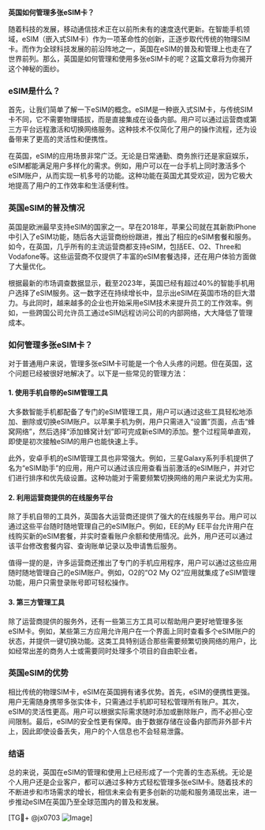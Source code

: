 **英国如何管理多张eSIM卡？**

随着科技的发展，移动通信技术正在以前所未有的速度迭代更新。在智能手机领域，eSIM（嵌入式SIM卡）作为一项革命性的创新，正逐步取代传统的物理SIM卡。而作为全球科技发展的前沿阵地之一，英国在eSIM的普及和管理上也走在了世界前列。那么，英国是如何管理和使用多张eSIM卡的呢？这篇文章将为你揭开这个神秘的面纱。

### eSIM是什么？

首先，让我们简单了解一下eSIM的概念。eSIM是一种嵌入式SIM卡，与传统SIM卡不同，它不需要物理插拔，而是直接集成在设备内部。用户可以通过运营商或第三方平台远程激活和切换网络服务。这种技术不仅简化了用户的操作流程，还为设备带来了更高的灵活性和便携性。

在英国，eSIM的应用场景非常广泛。无论是日常通勤、商务旅行还是家庭娱乐，eSIM都能满足用户多样化的需求。例如，用户可以在一台手机上同时激活多个eSIM账户，从而实现一机多号的功能。这种功能在英国尤其受欢迎，因为它极大地提高了用户的工作效率和生活便利性。

### 英国eSIM的普及情况

英国是欧洲最早支持eSIM的国家之一。早在2018年，苹果公司就在其新款iPhone中引入了eSIM功能，随后各大运营商纷纷跟进，推出了相应的eSIM套餐和服务。如今，在英国，几乎所有的主流运营商都支持eSIM，包括EE、O2、Three和Vodafone等。这些运营商不仅提供了丰富的eSIM套餐选择，还在用户体验方面做了大量优化。

根据最新的市场调查数据显示，截至2023年，英国已经有超过40%的智能手机用户选择了eSIM服务。这一数字还在持续增长中，显示出eSIM在英国市场的巨大潜力。与此同时，越来越多的企业也开始采用eSIM技术来提升员工的工作效率。例如，一些跨国公司允许员工通过eSIM远程访问公司的内部网络，大大降低了管理成本。

### 如何管理多张eSIM卡？

对于普通用户来说，管理多张eSIM卡可能是一个令人头疼的问题。但在英国，这个问题已经被很好地解决了。以下是一些常见的管理方法：

#### 1. 使用手机自带的eSIM管理工具

大多数智能手机都配备了专门的eSIM管理工具，用户可以通过这些工具轻松地添加、删除或切换eSIM账户。以苹果手机为例，用户只需进入“设置”页面，点击“蜂窝网络”，然后选择“添加蜂窝计划”即可完成新eSIM的添加。整个过程简单直观，即使是初次接触eSIM的用户也能快速上手。

此外，安卓手机的eSIM管理工具也非常强大。例如，三星Galaxy系列手机提供了名为“eSIM助手”的应用，用户可以通过该应用查看当前激活的eSIM账户，并对它们进行排序和优先级设置。这种功能对于需要频繁切换网络的用户来说尤为实用。

#### 2. 利用运营商提供的在线服务平台

除了手机自带的工具外，英国各大运营商还提供了强大的在线服务平台。用户可以通过这些平台随时随地管理自己的eSIM账户。例如，EE的My EE平台允许用户在线购买新的eSIM套餐，并实时查看账户余额和使用情况。此外，用户还可以通过该平台修改套餐内容、查询账单记录以及申请售后服务。

值得一提的是，许多运营商还推出了专门的手机应用程序，用户可以通过这些应用随时随地管理自己的eSIM账户。例如，O2的“O2 My O2”应用就集成了eSIM管理功能，用户只需登录账号即可轻松操作。

#### 3. 第三方管理工具

除了运营商提供的服务外，还有一些第三方工具可以帮助用户更好地管理多张eSIM卡。例如，某些第三方应用允许用户在一个界面上同时查看多个eSIM账户的状态，并提供一键切换功能。这类工具特别适合那些需要频繁切换网络的用户，比如经常出差的商务人士或需要同时处理多个项目的自由职业者。

### 英国eSIM的优势

相比传统的物理SIM卡，eSIM在英国拥有诸多优势。首先，eSIM的便携性更强。用户无需随身携带多张实体卡，只需通过手机即可轻松管理所有账户。其次，eSIM的灵活性更高。用户可以根据实际需求随时添加或删除账户，而不必担心空间限制。最后，eSIM的安全性更有保障。由于数据存储在设备内部而非外部卡片上，因此即使设备丢失，用户的个人信息也不会轻易泄露。

### 结语

总的来说，英国在eSIM的管理和使用上已经形成了一个完善的生态系统。无论是个人用户还是企业客户，都可以通过多种方式轻松管理多张eSIM卡。随着技术的不断进步和市场需求的增长，相信未来会有更多创新的功能和服务涌现出来，进一步推动eSIM在英国乃至全球范围内的普及和发展。

[TG💪+ @jx0703 ![Image](https://github.com/user-attachments/assets/dbca1d08-cadb-493c-b0ec-ad6f7a83f270)]